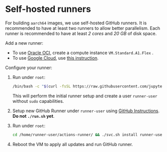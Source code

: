 # Self-hosted runners

For building `aarch64` images, we use self-hosted GitHub runners.
It is recommended to have at least two runners to allow better parallelism.
Each runner is recommended to have at least _2 cores_ and _20 GB_ of disk space.

Add a new runner:

- To use [Oracle OCI](https://www.oracle.com/cloud/), create a compute instance `VM.Standard.A1.Flex` .
- To use [Google Cloud](https://cloud.google.com), use [this instruction](https://cloud.google.com/compute/docs/instances/create-arm-vm-instance#armpublicimage).

Configure your runner:

1. Run under `root`:

   ```bash
   /bin/bash -c "$(curl -fsSL https://raw.githubusercontent.com/jupyter/docker-stacks/HEAD/aarch64-runner/setup.sh)"
   ```

   This will perform the initial runner setup and create a user `runner-user` without `sudo` capabilities.

2. Setup new GitHub Runner under `runner-user` using [GitHub Instructions](https://github.com/jupyter/docker-stacks/settings/actions/runners/new?arch=arm64&os=linux).
   **Do not `./run.sh` yet**.
3. Run under `root`:

   ```bash
   cd /home/runner-user/actions-runner/ && ./svc.sh install runner-user
   ```

4. Reboot the VM to apply all updates and run GitHub runner.
